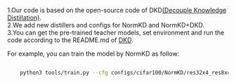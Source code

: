 1.Our code is based on the open-source code of DKD[(Decouple Knowledge Distillation)](https://github.com/megvii-research/mdistiller).\
2.We add new distillers and configs for NormKD and NormKD+DKD.\
3.You can get the pre-trained teacher models, set environment and run the code according to the README.md of [DKD](https://github.com/megvii-research/mdistiller).

For example, you can train the model by NormKD as follow:

```bash

    python3 tools/train.py --cfg configs/cifar100/NormKD/res32x4_res8x4.yaml

```



